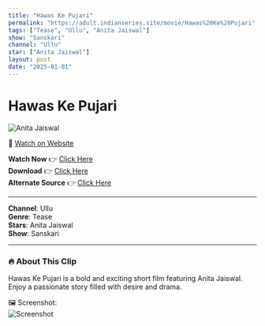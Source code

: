 ```yaml
---
title: "Hawas Ke Pujari"
permalink: "https://adult.indianseries.site/movie/Hawas%20Ke%20Pujari"
tags: ["Tease", "Ullu", "Anita Jaiswal"]
show: "Sanskari"
channel: "Ullu"
star: ["Anita Jaiswal"]
layout: post
date: "2025-01-01"
---
```


# Hawas Ke Pujari

![Anita Jaiswal](https://shorts.desisins.com/wp-content/uploads/2024/11/Hawas-Ke-Pujari-Ullu-Anita-Jaiswal-Sanskari-DesiSins.com_.jpg)

🔗 [Watch on Website](https://adult.indianseries.site/movie/Hawas%20Ke%20Pujari)

**Watch Now** 👉 [Click Here](https://adult.indianseries.site/movie/Hawas%20Ke%20Pujari)  
**Download** 👉 [Click Here](https://adult.indianseries.site/movie/Hawas%20Ke%20Pujari)  
**Alternate Source** 👉 [Click Here](https://adult.indianseries.site/movie/Hawas%20Ke%20Pujari)

---

**Channel**: Ullu  
**Genre**: Tease  
**Stars**: Anita Jaiswal  
**Show**: Sanskari

---

### 🔥 About This Clip

Hawas Ke Pujari is a bold and exciting short film featuring Anita Jaiswal. Enjoy a passionate story filled with desire and drama.
 
🖼️ Screenshot:  
![Screenshot](https://shorts.desisins.com/wp-content/uploads/2024/11/Hawas-Ke-Pujari-Ullu-Anita-Jaiswal-Sanskari-DesiSins.com_.jpg)

